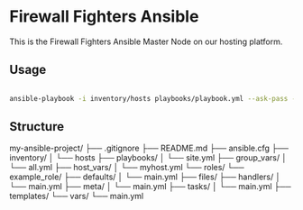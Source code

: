 # Firewall Fighters Ansible

This is the Firewall Fighters Ansible Master Node on our hosting platform.

## Usage

```bash

ansible-playbook -i inventory/hosts playbooks/playbook.yml --ask-pass --ask-become-pass
```
## Structure

my-ansible-project/
├── .gitignore
├── README.md
├── ansible.cfg
├── inventory/
│   └── hosts
├── playbooks/
│   └── site.yml
├── group_vars/
│   └── all.yml
├── host_vars/
│   └── myhost.yml
└── roles/
    └── example_role/
        ├── defaults/
        │   └── main.yml
        ├── files/
        ├── handlers/
        │   └── main.yml
        ├── meta/
        │   └── main.yml
        ├── tasks/
        │   └── main.yml
        ├── templates/
        └── vars/
            └── main.yml
